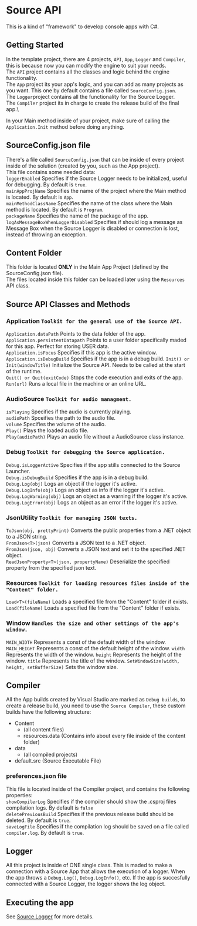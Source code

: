 # Source API
This is a kind of "framework" to develop console apps with C#.

## Getting Started
In the template project, there are 4 projects, `API`, `App`, `Logger` and `Compiler`, this is because now you can modify the engine to suit your needs.\
The `API` project contains all the classes and logic behind the engine functionality.\
The `App` project its your app's logic, and you can add as many projects as you want. This one by default contains a file called `SourceConfig.json`.\
The `Logger`project contains all the functionality for the Source Logger.\
The `Compiler` project its in charge to create the release build of the final app.\

In your Main method inside of your project, make sure of calling the `Application.Init` method before doing anything.

## SourceConfig.json file
There's a file called `SourceConfig.json` that can be inside of every project inside of the solution (created by you, such as the App project).\
This file contains some needed data:\
`loggerEnabled` Specifies if the Source Logger needs to be initialized, useful for debugging. By default is `true`.\
`mainAppProjName` Specifies the name of the project where the Main method is located. By default is `App`.\
`mainMethodClassName` Specifies the name of the class where the Main method is located. By default is `Program`.\
`packageName` Specifies the name of the package of the app.\
`logAsMessageBoxWhenLoggerDisabled` Specifies if should log a message as Message Box when the Source Logger is disabled or connection is lost, instead of throwing an exception.

## Content Folder
This folder is located **ONLY** in the Main App Project (defined by the SourceConfig.json file).\
The files located inside this folder can be loaded later using the `Resources` API class.

## Source API Classes and Methods
### Application `Toolkit for the general use of the Source API.`
`Application.dataPath` Points to the data folder of the app.\
`Application.persistentDatapath` Points to a user folder specifically maded for this app. Perfect for storing USER data.\
`Application.isFocus` Specifies if this app is the active window.\
`Application.isDebugBuild` Specifies if the app is in a debug build.
`Init() or Init(windowTitle)` Initialize the Source API. Needs to be called at the start of the runtime.\
`Quit() or Quit(exitCode)` Stops the code execution and exits of the app.\
`Run(url)` Runs a local file in the machine or an online URL.
### AudioSource `Toolkit for audio managment.`
`isPlaying` Specifies if the audio is currently playing.\
`audioPath` Spceifies the path to the audio file.\
`volume` Specifies the volume of the audio.\
`Play()` Plays the loaded audio file.\
`Play(audioPath)` Plays an audio file without a AudioSource class instance.
### Debug `Toolkit for debugging the Source application.`
`Debug.isLoggerActive` Specifies if the app stills connected to the Source Launcher.\
`Debug.isDebugBuild` Specifies if the app is in a debug build.\
`Debug.Log(obj)` Logs an object if the logger it's active.\
`Debug.LogInfo(obj)` Logs an object as info if the logger it's active.\
`Debug.LogWarning(obj)` Logs an object as a warning if the logger it's active.\
`Debug.LogError(obj)` Logs an object as an error if the logger it's active.
### JsonUtility `Toolkit for managing JSON texts.`
`ToJson(obj, prettyPrint)` Converts the public properties from a .NET object to a JSON string.\
`FromJson<T>(json)` Converts a JSON text to a .NET object.\
`FromJson(json, obj)` Converts a JSON text and set it to the specified .NET object.\
`ReadJsonProperty<T>(json, propertyName)` Deserialize the specified property from the specified json text.
### Resources `Toolkit for loading resources files inside of the "Content" folder.`
`Load<T>(fileName)` Loads a specified file from the "Content" folder if exists.\
`Load(fileName)` Loads a specified file from the "Content" folder if exists.
### Window `Handles the size and other settings of the app's window.`
`MAIN_WIDTH` Represents a const of the default width of the window.
`MAIN_HEIGHT` Represents a const of the default height of the window.
`width` Represents the width of the window.
`height` Represents the height of the window.
`title` Represents the title of the window.
`SetWindowSize(width, height, setBufferSize)` Sets the window size.

## Compiler
All the App builds created by Visual Studio are marked as `Debug builds`, to create a release build, you need to use the `Source Compiler`, these custom builds have the following structure:
- Content
  - (all content files)
  - resources.data (Contains info about every file inside of the content folder)
- data
  - (all compiled projects)
- default.src (Source Executable File)
### preferences.json file
This file is located inside of the Compiler project, and contains the following properties:\
`showCompilerLog` Specifies if the compiler should show the .csproj files compilation logs. By default is `false`\
`deletePreviousBuild` Specifies if the previous release build should be deleted. By default is `true`.\
`saveLogFile` Specifies if the compilation log should be saved on a file called `compiler.log`. By default is `true`.

## Logger
All this project is inside of ONE single class. This is maded to make a connection with a Source App that allows the execution of a logger.
When the app throws a `Debug.Log()`, `Debug.LogInfo()`, etc. If the app is succesfully connected with a Source Logger, the logger shows the log object.

## Executing the app
See [Source Logger](https://github.com/Javialonqv/Source-Launcher) for more details.
